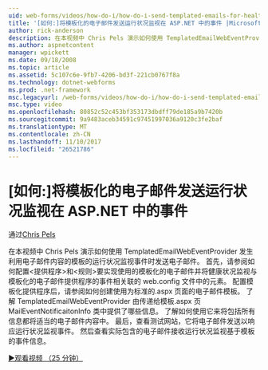 ```yaml
---
uid: web-forms/videos/how-do-i/how-do-i-send-templated-emails-for-health-monitoring-events-in-aspnet
title: '[如何:]将模板化的电子邮件发送运行状况监视在 ASP.NET 中的事件 |Microsoft 文档'
author: rick-anderson
description: 在本视频中 Chris Pels 演示如何使用 TemplatedEmailWebEventProvider 发送电子邮件运行状况监视事件发生时利用 t 的模板...
ms.author: aspnetcontent
manager: wpickett
ms.date: 09/18/2008
ms.topic: article
ms.assetid: 5c107c6e-9fb7-4206-bd3f-221cb0767f8a
ms.technology: dotnet-webforms
ms.prod: .net-framework
msc.legacyurl: /web-forms/videos/how-do-i/how-do-i-send-templated-emails-for-health-monitoring-events-in-aspnet
msc.type: video
ms.openlocfilehash: 80852c52c453bf353173dbdff79de185a9b7420b
ms.sourcegitcommit: 9a9483aceb34591c97451997036a9120c3fe2baf
ms.translationtype: MT
ms.contentlocale: zh-CN
ms.lasthandoff: 11/10/2017
ms.locfileid: "26521786"
---
```

<a name="how-do-i-send-templated-emails-for-health-monitoring-events-in-aspnet"></a>[如何:]将模板化的电子邮件发送运行状况监视在 ASP.NET 中的事件
====================
通过[Chris Pels](https://twitter.com/chrispels)

在本视频中 Chris Pels 演示如何使用 TemplatedEmailWebEventProvider 发生利用电子邮件内容的模板的运行状况监视事件时发送电子邮件。 首先，请参阅如何配置&lt;提供程序&gt;和&lt;规则&gt;要实现使用的模板化的电子邮件并将健康状况监视与模板化的电子邮件提供程序的事件相关联的 web.config 文件中的元素。 配置模板化提供程序后，请参阅如何创建使用为标准的.aspx 页面的电子邮件模板。 了解 TemplatedEmailWebEventProvider 由传递给模板.aspx 页 MailEventNotificaitonInfo 类中提供了哪些信息。 了解如何使用它来将包括所有信息都将适当的电子邮件内容中。 最后，查看测试网站，它将电子邮件发送以响应运行状况监视事件。 然后查看实际包含的电子邮件接收运行状况监视基于模板的事件信息。

[&#9654;观看视频 （25 分钟）](https://channel9.msdn.com/Blogs/ASP-NET-Site-Videos/how-do-i-send-templated-emails-for-health-monitoring-events-in-aspnet)
